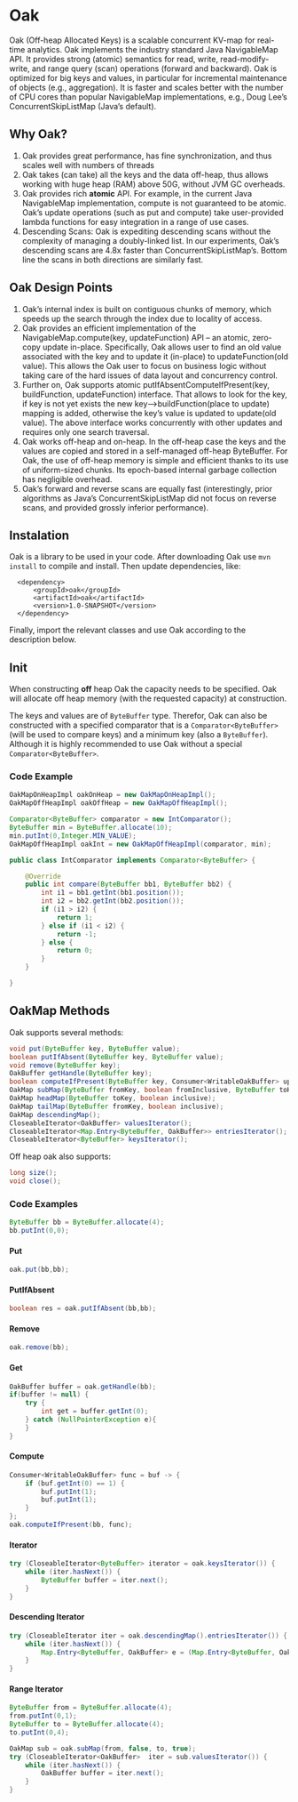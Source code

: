 # Oak
Oak (Off-heap Allocated Keys) is a scalable concurrent KV-map for real-time analytics.
Oak implements the industry standard Java NavigableMap API. It provides strong (atomic) semantics for read, write, read-modify-write, and range query (scan) operations (forward and backward). Oak is optimized for big keys and values, in particular for incremental maintenance of objects (e.g., aggregation). It is faster and scales better with the number of CPU cores than popular NavigableMap implementations, e.g., Doug Lee’s ConcurrentSkipListMap (Java’s default).

## Why Oak?
1. Oak provides great performance, has fine synchronization, and thus scales well with numbers of threads
2. Oak takes (can take) all the keys and the data off-heap, thus allows working with huge heap (RAM) above 50G, without JVM GC overheads.
3. Oak provides rich **atomic** API. For example, in the current Java NavigableMap implementation, compute is not guaranteed to be atomic. Oak’s update operations (such as put and compute) take user-provided lambda functions for easy integration in a range of use cases. 
4. Descending Scans: Oak is expediting descending scans without the complexity of managing a doubly-linked list. In our experiments, Oak’s descending scans are 4.8x faster than ConcurrentSkipListMap’s. Bottom line the scans in both directions are similarly fast.

## Oak Design Points
1. Oak’s internal index is built on contiguous chunks of memory, which speeds up the search through the index due to locality of access.
2. Oak provides an efficient implementation of the NavigableMap.compute(key, updateFunction) API – an atomic, zero-copy update in-place. Specifically, Oak allows user to find an old value associated with the key and to update it (in-place) to updateFunction(old value). 
This allows the Oak user to focus on business logic without taking care of the hard issues of data layout and concurrency control.
3. Further on, Oak supports atomic putIfAbsentComputeIfPresent(key, buildFunction, updateFunction) interface. That allows to look for the key, if key is not yet exists the new key-->buildFunction(place to update) mapping is added, otherwise the key’s value is updated to update(old value). 
The above interface works concurrently with other updates and requires only one search traversal.
4. Oak works off-heap and on-heap. In the off-heap case the keys and the values are copied and stored in a self-managed off-heap ByteBuffer. For Oak, the use of off-heap memory is simple and efficient thanks to its use of uniform-sized chunks. Its epoch-based internal garbage collection has negligible overhead.
5. Oak’s forward and reverse scans are equally fast (interestingly, prior algorithms as Java’s ConcurrentSkipListMap did not focus on reverse scans, and provided grossly inferior performance).

## Instalation
Oak is a library to be used in your code. After downloading Oak use `mvn install` to compile and install. Then update dependencies, like:
```
  <dependency>
      <groupId>oak</groupId>
      <artifactId>oak</artifactId>
      <version>1.0-SNAPSHOT</version>
  </dependency>
```
Finally, import the relevant classes and use Oak according to the description below. 

## Init
When constructing **off** heap Oak the capacity needs to be specified.
Oak will allocate off heap memory (with the requested capacity) at construction.

The keys and values are of `ByteBuffer` type.
Therefor, Oak can also be constructed with a specified comparator that is a `Comparator<ByteBuffer>` 
(will be used to compare keys) and a minimum key (also a `ByteBuffer`).
Although it is highly recommended to use Oak without a special `Comparator<ByteBuffer>`.

### Code Example

```java
OakMapOnHeapImpl oakOnHeap = new OakMapOnHeapImpl();
OakMapOffHeapImpl oakOffHeap = new OakMapOffHeapImpl();
```

```java
Comparator<ByteBuffer> comparator = new IntComparator();
ByteBuffer min = ByteBuffer.allocate(10);
min.putInt(0,Integer.MIN_VALUE);
OakMapOffHeapImpl oakInt = new OakMapOffHeapImpl(comparator, min);
```

```java
public class IntComparator implements Comparator<ByteBuffer> {

    @Override
    public int compare(ByteBuffer bb1, ByteBuffer bb2) {
        int i1 = bb1.getInt(bb1.position());
        int i2 = bb2.getInt(bb2.position());
        if (i1 > i2) {
            return 1;
        } else if (i1 < i2) {
            return -1;
        } else {
            return 0;
        }
    }

}
```

## OakMap Methods

Oak supports several methods:
```java
void put(ByteBuffer key, ByteBuffer value);
boolean putIfAbsent(ByteBuffer key, ByteBuffer value);
void remove(ByteBuffer key);
OakBuffer getHandle(ByteBuffer key);
boolean computeIfPresent(ByteBuffer key, Consumer<WritableOakBuffer> updatingFunction);
OakMap subMap(ByteBuffer fromKey, boolean fromInclusive, ByteBuffer toKey, boolean toInclusive);
OakMap headMap(ByteBuffer toKey, boolean inclusive);
OakMap tailMap(ByteBuffer fromKey, boolean inclusive);
OakMap descendingMap();
CloseableIterator<OakBuffer> valuesIterator();
CloseableIterator<Map.Entry<ByteBuffer, OakBuffer>> entriesIterator();
CloseableIterator<ByteBuffer> keysIterator(); 
```

Off heap oak also supports:
```java
long size();
void close();
```

### Code Examples

```java
ByteBuffer bb = ByteBuffer.allocate(4);
bb.putInt(0,0);
```

#### Put
```java
oak.put(bb,bb);
```

#### PutIfAbsent
```java
boolean res = oak.putIfAbsent(bb,bb);
```

#### Remove
```java
oak.remove(bb);
```

#### Get
```java
OakBuffer buffer = oak.getHandle(bb);
if(buffer != null) {
    try {
        int get = buffer.getInt(0);
    } catch (NullPointerException e){
    }
}
```

#### Compute
```java
Consumer<WritableOakBuffer> func = buf -> {
    if (buf.getInt(0) == 1) {
        buf.putInt(1);
        buf.putInt(1);
    }
};
oak.computeIfPresent(bb, func);
```

#### Iterator
```java
try (CloseableIterator<ByteBuffer> iterator = oak.keysIterator()) {
    while (iter.hasNext()) {
        ByteBuffer buffer = iter.next();
    }
}
```

#### Descending Iterator
```java
try (CloseableIterator iter = oak.descendingMap().entriesIterator()) {
    while (iter.hasNext()) {
        Map.Entry<ByteBuffer, OakBuffer> e = (Map.Entry<ByteBuffer, OakBuffer>) iter.next();
    }
}
```

#### Range Iterator
```java
ByteBuffer from = ByteBuffer.allocate(4);
from.putInt(0,1);
ByteBuffer to = ByteBuffer.allocate(4);
to.putInt(0,4);

OakMap sub = oak.subMap(from, false, to, true);
try (CloseableIterator<OakBuffer>  iter = sub.valuesIterator()) {
    while (iter.hasNext()) {
        OakBuffer buffer = iter.next();
    }
}
```
